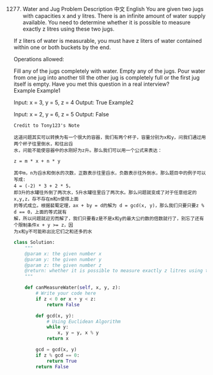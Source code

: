 1277. Water and Jug Problem
Description
中文
English
You are given two jugs with capacities x and y litres. There is an infinite amount of water supply available. You need to determine whether it is possible to measure exactly z litres using these two jugs.

If z liters of water is measurable, you must have z liters of water contained within one or both buckets by the end.

Operations allowed:

Fill any of the jugs completely with water.
Empty any of the jugs.
Pour water from one jug into another till the other jug is completely full or the first jug itself is empty.
Have you met this question in a real interview?  
Example
Example1

Input: x = 3, y = 5, z = 4
Output: True
Example2

Input: x = 2, y = 6, z = 5
Output: False


```
Credit to Tony123's Note

这道问题其实可以转换为有一个很大的容器，我们有两个杯子，容量分别为x和y，问我们通过用两个杯子往里倒水，和往出舀
水，问能不能使容器中的水刚好为z升。那么我们可以用一个公式来表达：

z = m * x + n * y

其中m，n为舀水和倒水的次数，正数表示往里舀水，负数表示往外倒水，那么题目中的例子可以写成:
4 = (-2) * 3 + 2 * 5，
即3升的水罐往外倒了两次水，5升水罐往里舀了两次水。那么问题就变成了对于任意给定的x,y,z，存不存在m和n使得上面
的等式成立。根据裴蜀定理，ax + by = d的解为 d = gcd(x, y)，那么我们只要只要z % d == 0，上面的等式就有
解，所以问题就迎刃而解了，我们只要看z是不是x和y的最大公约数的倍数就行了，别忘了还有个限制条件x + y >= z，因
为x和y不可能称出比它们之和还多的水
```

```python
class Solution:
    """
    @param x: the given number x
    @param y: the given number y
    @param z: the given number z
    @return: whether it is possible to measure exactly z litres using these two jugs
    """

    def canMeasureWater(self, x, y, z):
        # Write your code here
        if z < 0 or x + y < z:
            return False

        def gcd(x, y):
            # Using Euclidean Algorithm
            while y:
                x, y = y, x % y
            return x

        gcd = gcd(x, y)
        if z % gcd == 0:
            return True
        return False
```